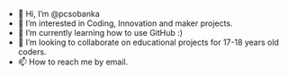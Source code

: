 - 👋 Hi, I’m @pcsobanka
- 👀 I’m interested in Coding, Innovation and maker projects.
- 🌱 I’m currently learning how to use GitHub :)
- 💞️ I’m looking to collaborate on educational projects for 17-18 years old coders.
- 📫 How to reach me by email.

<!---
pcsobanka/pcsobanka is a ✨ special ✨ repository because its `README.md` (this file) appears on your GitHub profile.
You can click the Preview link to take a look at your changes.
--->

